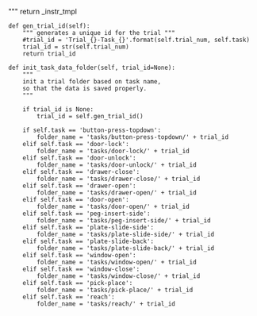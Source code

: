 
"""
        return _instr_tmpl

    def gen_trial_id(self):
        """ generates a unique id for the trial """
        #trial_id = 'Trial_{}-Task_{}'.format(self.trial_num, self.task)
        trial_id = str(self.trial_num)
        return trial_id

    def init_task_data_folder(self, trial_id=None):
        """
        init a trial folder based on task name,
        so that the data is saved properly.
        """

        if trial_id is None:
            trial_id = self.gen_trial_id()

        if self.task == 'button-press-topdown':
            folder_name = 'tasks/button-press-topdown/' + trial_id
        elif self.task == 'door-lock':
            folder_name = 'tasks/door-lock/' + trial_id
        elif self.task == 'door-unlock':
            folder_name = 'tasks/door-unlock/' + trial_id
        elif self.task == 'drawer-close':
            folder_name = 'tasks/drawer-close/' + trial_id
        elif self.task == 'drawer-open':
            folder_name = 'tasks/drawer-open/' + trial_id
        elif self.task == 'door-open':
            folder_name = 'tasks/door-open/' + trial_id
        elif self.task == 'peg-insert-side':
            folder_name = 'tasks/peg-insert-side/' + trial_id
        elif self.task == 'plate-slide-side':
            folder_name = 'tasks/plate-slide-side/' + trial_id
        elif self.task == 'plate-slide-back':
            folder_name = 'tasks/plate-slide-back/' + trial_id
        elif self.task == 'window-open':
            folder_name = 'tasks/window-open/' + trial_id
        elif self.task == 'window-close':
            folder_name = 'tasks/window-close/' + trial_id
        elif self.task == 'pick-place':
            folder_name = 'tasks/pick-place/' + trial_id
        elif self.task == 'reach':
            folder_name = 'tasks/reach/' + trial_id
